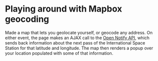 <h1>Playing around with Mapbox geocoding</h1>
<p>Made a map that lets you geolocate yourself, or geocode any address. On either event, the page makes an AJAX call to the <a href="http://open-notify.org/Open-Notify-API/ISS-Location-Now/">Open Notify API</a>, which sends back information about the next pass of the International Space Station for that latitude and longitude. The map then renders a popup over your location populated with some of that information.</p>